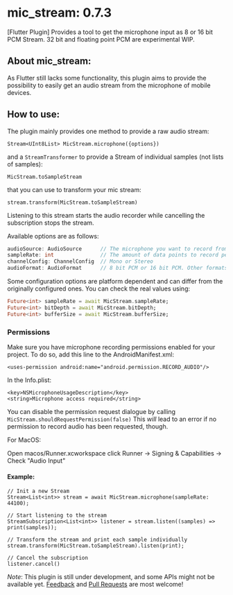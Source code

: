 # mic_stream: 0.7.3

[Flutter Plugin]
Provides a tool to get the microphone input as 8 or 16 bit PCM Stream.
32 bit and floating point PCM are experimental WIP.

## About mic_stream:

As Flutter still lacks some functionality, this plugin aims to provide the possibility to easily get an audio stream from the microphone of mobile devices.

## How to use:

The plugin mainly provides one method to provide a raw audio stream:

`Stream<UInt8List> MicStream.microphone({options})`

and a `StreamTransformer` to provide a Stream of individual samples (not lists of samples):

`MicStream.toSampleStream`

that you can use to transform your mic stream:

`stream.transform(MicStream.toSampleStream)`

Listening to this stream starts the audio recorder
while cancelling the subscription stops the stream.

Available options are as follows:

```dart
audioSource: AudioSource      // The microphone you want to record from
sampleRate: int               // The amount of data points to record per second
channelConfig: ChannelConfig  // Mono or Stereo
audioFormat: AudioFormat      // 8 bit PCM or 16 bit PCM. Other formats are not yet supported
```

Some configuration options are platform dependent and can differ from the originally configured ones.
You can check the real values using:

```dart
Future<int> sampleRate = await MicStream.sampleRate;
Future<int> bitDepth = await MicStream.bitDepth;
Future<int> bufferSize = await MicStream.bufferSize;
```

### Permissions

Make sure you have microphone recording permissions enabled for your project.
To do so, add this line to the AndroidManifest.xml:

`<uses-permission android:name="android.permission.RECORD_AUDIO"/>`

In the Info.plist:

```
<key>NSMicrophoneUsageDescription</key>
<string>Microphone access required</string>
```

You can disable the permission request dialogue by calling
`MicStream.shouldRequestPermission(false)`
This _will_ lead to an error if no permission to record audio has been requested, though.

For MacOS:

Open macos/Runner.xcworkspace
click Runner -> Signing & Capabilities -> Check "Audio Input"

#### Example:

```
// Init a new Stream
Stream<List<int>> stream = await MicStream.microphone(sampleRate: 44100);

// Start listening to the stream
StreamSubscription<List<int>> listener = stream.listen((samples) => print(samples));
```

```
// Transform the stream and print each sample individually
stream.transform(MicStream.toSampleStream).listen(print);
```

```
// Cancel the subscription
listener.cancel()
```

*Note*: This plugin is still under development, and some APIs might not be available yet.
[Feedback](https://github.com/anarchuser/mic_stream/issues) and
[Pull Requests](https://github.com/anarchuser/mic_stream/pulls) are most welcome!
